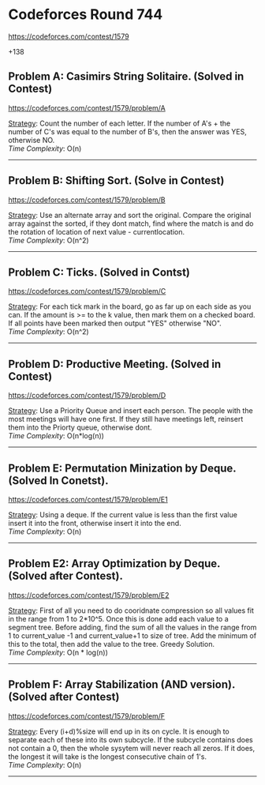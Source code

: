 # Codeforces Round 744
https://codeforces.com/contest/1579
 
 +138


## Problem A: Casimirs String Solitaire. (Solved in Contest)
https://codeforces.com/contest/1579/problem/A

<ins>Strategy</ins>: Count the number of each letter. If the number of A's + the number of C's was equal to the number of B's, then the answer was YES, otherwise NO.
<br>
<i>Time Complexity</i>: O(n)
<br>

---

## Problem B: Shifting Sort. (Solve in Contest)
https://codeforces.com/contest/1579/problem/B

<ins>Strategy</ins>: Use an alternate array and sort the original. Compare the original array against the sorted, if they dont match, find where the match is and do the rotation of location of next value - currentlocation.
<br>
<i>Time Complexity</i>:  O(n^2)
<br>

---

## Problem C: Ticks. (Solved in Contst)
https://codeforces.com/contest/1579/problem/C

<ins>Strategy</ins>: For each tick mark in the board, go as far up on each side as you can. If the amount is >= to the k value, then mark them on a checked board. If all points have been marked then output "YES" otherwise "NO".
<br>
<i>Time Complexity</i>: O(n^2)
<br>

---

## Problem D: Productive Meeting. (Solved in Contest)
https://codeforces.com/contest/1579/problem/D

<ins>Strategy</ins>: Use a Priority Queue and insert each person. The people with the most meetings will have one first. If they still have meetings left, reinsert them into the Priorty queue, otherwise dont. 
<br>
<i>Time Complexity</i>: O(n*log(n))
<br>

---

## Problem E: Permutation Minization by Deque. (Solved In Conetst).
https://codeforces.com/contest/1579/problem/E1

<ins>Strategy</ins>: Using a deque. If the current value is less than the first value insert it into the front, otherwise insert it into the end.
<br>
<i>Time Complexity</i>: O(n)
<br>

---

## Problem E2: Array Optimization by Deque. (Solved after Contest).
https://codeforces.com/contest/1579/problem/E2

<ins>Strategy</ins>: First of all you need to do cooridnate compression so all values fit in the range from 1 to 2*10^5. Once this is done add each value to a segment tree. Before adding, find the sum of all the values in the range from 1 to current_value -1 and current_value+1 to size of tree. Add the minimum of this to the total, then add the value to the tree. Greedy Solution.
<br>
<i>Time Complexity</i>: O(n * log(n))
<br>

---

## Problem F: Array Stabilization (AND version). (Solved after Contest)
https://codeforces.com/contest/1579/problem/F

<ins>Strategy</ins>: Every (i+d)%size will end up in its on cycle. It is enough to separate each of these into its own subcycle. If the subcycle contains does not contain a 0, then the whole sysytem will never reach all zeros. If it does, the longest it will take is the longest consecutive chain of 1's.
<br>
<i>Time Complexity</i>: O(n)
<br>

---
